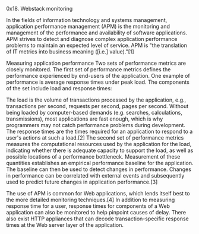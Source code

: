 0x18. Webstack monitoring

In the fields of information technology and systems management, application performance management (APM) is the monitoring and management of the performance and availability of software applications. APM strives to detect and diagnose complex application performance problems to maintain an expected level of service. APM is "the translation of IT metrics into business meaning ([i.e.] value)."[1]

Measuring application performance
Two sets of performance metrics are closely monitored. The first set of performance metrics defines the performance experienced by end-users of the application. One example of performance is average response times under peak load. The components of the set include load and response times:

The load is the volume of transactions processed by the application, e.g., transactions per second, requests per second, pages per second. Without being loaded by computer-based demands (e.g. searches, calculations, transmissions), most applications are fast enough, which is why programmers may not catch performance problems during development.
The response times are the times required for an application to respond to a user's actions at such a load.[2]
The second set of performance metrics measures the computational resources used by the application for the load, indicating whether there is adequate capacity to support the load, as well as possible locations of a performance bottleneck. Measurement of these quantities establishes an empirical performance baseline for the application. The baseline can then be used to detect changes in performance. Changes in performance can be correlated with external events and subsequently used to predict future changes in application performance.[3]

The use of APM is common for Web applications, which lends itself best to the more detailed monitoring techniques.[4] In addition to measuring response time for a user, response times for components of a Web application can also be monitored to help pinpoint causes of delay. There also exist HTTP appliances that can decode transaction-specific response times at the Web server layer of the application.
